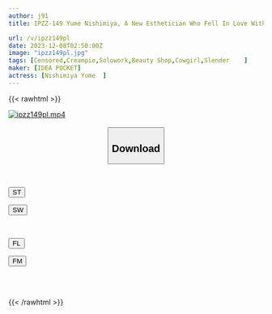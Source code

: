 ```yaml
---
author: j91
title: IPZZ-149 Yume Nishimiya, A New Esthetician Who Fell In Love With A Middle-aged Man Whom She Hated, Pushed His Erect Penis Against Her During A Massage And Inserted 2 Cm Through The Cloth.

url: /v/ipzz149pl
date: 2023-12-08T02:50:00Z
image: "ipzz149pl.jpg"
tags: [Censored,Creampie,Solowork,Beauty Shop,Cowgirl,Slender	 ]
maker: [IDEA POCKET]
actress: [Nishimiya Yume  ]
---
```



{{< rawhtml >}}

<div class="video" data-videoid="my4mzDPGbwhb9dL">
    <a href="javascript:;">
        <img src="/v/ipzz149pl/ipzz149pl.jpg" width="WIDTH" height="HEIGHT" alt="ipzz149pl.mp4" loading="lazy">
    </a>
</div>

<script type="text/javascript" src="https://j91.asia/asset/on-demand-st.js"></script>

<br>
  <link rel="stylesheet" href="https://j91.asia/asset/bs5.css">
  
  <center>
  <button class="btn btn-primary" type="button" data-bs-toggle="collapse" data-bs-target=".multi-collapse" aria-expanded="false" aria-controls="multiCollapseExample1 multiCollapseExample2"><h2>Download</h2></button></center>
</p>
<div class="row">
  <div class="col">
    <div class="collapse multi-collapse" id="multiCollapseExample1">
      <div class="card card-body">
	      	      <br>
<div class="buttons">  
<p><a href="https://streamtape.to/v/my4mzDPGbwhb9dL" target="_blank"><button class="btn-hover color-3"><i class="fa fa-download"></i> ST</button></a></p>
<p><a href="https://flaswish.com/22k2e5s4iaio" target="_blank"><button class="btn-hover color-2"><i class="fa fa-download"></i> SW</button></a></p></div>
    </div>
  </div>
</div>
  <div class="col">
    <div class="collapse multi-collapse" id="multiCollapseExample2">
      <div class="card card-body">
	      <br>
<div class="buttons">
<p><a href="javascript:;" target="_blank"><button class="btn-hover color-9"><i class="fa fa-download"></i> FL</button></a></p>
<p><a href="javascript:;" target="_blank"><button class="btn-hover color-8"><i class="fa fa-download"></i> FM</button></a></p></div>
<br><br>
      </div>
    </div>
  </div>
</div>

{{< /rawhtml >}}